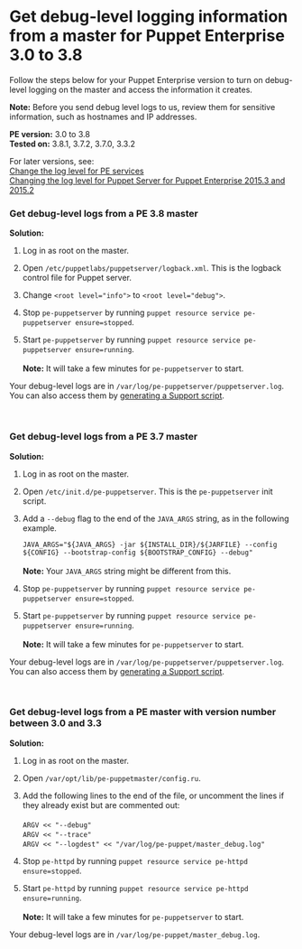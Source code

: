 # Get debug-level logging information from a master for Puppet Enterprise 3.0 to 3.8
<p>Follow the steps below for your Puppet Enterprise version to turn on debug-level logging on the master and access the information it creates.</p>
<p><strong>Note:</strong> Before you send debug level logs to us, review them for sensitive information, such as hostnames and IP addresses.</p>
<p><strong>PE version:</strong> 3.0 to 3.8<br><strong>Tested on:</strong> 3.8.1, 3.7.2, 3.7.0, 3.3.2</p>
<p>For later versions, see:<br><a href="https://support.puppet.com/hc/en-us/articles/115000177368">Change the log level for PE services</a><br><a href="https://support.puppet.com/hc/en-us/articles/219821927">Changing the log level for Puppet Server for Puppet Enterprise 2015.3 and 2015.2</a></p>
<h3>Get debug-level logs from a PE 3.8 master</h3>
<p><strong>Solution:</strong></p>
<ol>
<li>
<p>Log in as root on the master.</p>
</li>
<li>
<p>Open <code>/etc/puppetlabs/puppetserver/logback.xml</code>. This is the logback control file for Puppet server.</p>
</li>
<li>
<p>Change <code>&lt;root level="info"&gt;</code> to <code>&lt;root level="debug"&gt;</code>.</p>
</li>
<li>
<p>Stop <code>pe-puppetserver</code> by running <code>puppet resource service pe-puppetserver ensure=stopped</code>.</p>
</li>
<li>
<p>Start <code>pe-puppetserver</code> by running <code>puppet resource service pe-puppetserver ensure=running</code>.<br><br><strong>Note:</strong> It will take a few minutes for <code>pe-puppetserver</code> to start.</p>
</li>
</ol>
<p>Your debug-level logs are in <code>/var/log/pe-puppetserver/puppetserver.log</code>. You can also access them by <a href="https://support.puppet.com/hc/en-us/articles/204923704">generating a Support script</a>.</p>
<p> </p>
<h3 id="problem-i-need-to-get-debug-level-logs-from-a-pe-3.7.x-master.">Get debug-level logs from a PE 3.7 master</h3>
<p><strong>Solution:</strong></p>
<ol style="list-style-type: decimal;">
<li>
<p>Log in as root on the master.</p>
</li>
<li>
<p>Open <code>/etc/init.d/pe-puppetserver</code>. This is the <code>pe-puppetserver</code> init script.</p>
</li>
<li>
<p>Add a <code>--debug</code> flag to the end of the <code>JAVA_ARGS</code> string, as in the following example.</p>
<code>JAVA_ARGS="${JAVA_ARGS} -jar ${INSTALL_DIR}/${JARFILE} --config ${CONFIG} --bootstrap-config ${BOOTSTRAP_CONFIG} --debug"<br></code><br><strong>Note:</strong> Your <code>JAVA_ARGS</code> string might be different from this.</li>
<li>
<p>Stop <code>pe-puppetserver</code> by running <code>puppet resource service pe-puppetserver ensure=stopped</code>.</p>
</li>
<li>
<p>Start <code>pe-puppetserver</code> by running <code>puppet resource service pe-puppetserver ensure=running</code>.<br><br><strong>Note:</strong> It will take a few minutes for <code>pe-puppetserver</code> to start.</p>
</li>
</ol>
<p>Your debug-level logs are in <code>/var/log/pe-puppetserver/puppetserver.log</code>. You can also access them by <a href="https://support.puppet.com/hc/en-us/articles/204923704">generating a Support script</a>.</p>
<p> </p>
<h3 id="problem-i-need-to-get-debug-level-logs-from-a-pe-master-with-version-number-between-3.0-and-3.3.x.">Get debug-level logs from a PE master with version number between 3.0 and 3.3</h3>
<p><strong>Solution:</strong></p>
<ol style="list-style-type: decimal;">
<li>
<p>Log in as root on the master.</p>
</li>
<li>
<p>Open <code>/var/opt/lib/pe-puppetmaster/config.ru</code>.</p>
</li>
<li>Add the following lines to the end of the file, or uncomment the lines if they already exist but are commented out:<br><br><code>ARGV &lt;&lt; "--debug"</code><br><code>ARGV &lt;&lt; "--trace"</code><br><code>ARGV &lt;&lt; "--logdest" &lt;&lt; "/var/log/pe-puppet/master_debug.log"</code>
</li>
<li>
<p>Stop <code>pe-httpd</code> by running <code>puppet resource service pe-httpd ensure=stopped</code>.</p>
</li>
<li>
<p>Start <code>pe-httpd</code> by running <code>puppet resource service pe-httpd ensure=running</code>.<br><br><strong>Note:</strong> It will take a few minutes for <code>pe-puppetserver</code> to start.</p>
</li>
</ol>
<p>Your debug-level logs are in <code>/var/log/pe-puppet/master_debug.log</code>.</p>
